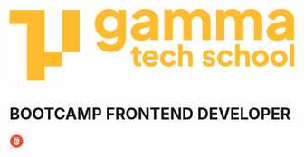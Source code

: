 ![](./assets/Logo_Yellow.png)

# BOOTCAMP FRONTEND DEVELOPER

<img src="./assets/html.png" style="width: 25px; vertical-align: sub; margin-right: 10px">